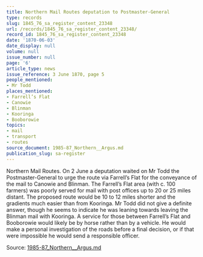 ```yaml
---
title: Northern Mail Routes deputation to Postmaster-General
type: records
slug: 1845_76_sa_register_content_23348
url: /records/1845_76_sa_register_content_23348/
record_id: 1845_76_sa_register_content_23348
date: '1870-06-03'
date_display: null
volume: null
issue_number: null
page: '6'
article_type: news
issue_reference: 3 June 1870, page 5
people_mentioned:
- Mr Todd
places_mentioned:
- Farrell’s Flat
- Canowie
- Blinman
- Kooringa
- Booborowie
topics:
- mail
- transport
- routes
source_document: 1985-87_Northern__Argus.md
publication_slug: sa-register
---
```


Northern Mail Routes.  On 2 June a deputation waited on Mr Todd the Postmaster-General to urge the route via Farrell’s Flat for the conveyance of the mail to Canowie and Blinman.  The Farrell’s Flat area (with c. 100 farmers) was poorly served for mail with post offices up to 20 or 25 miles distant.  The proposed route would be 10 to 12 miles shorter and the gradients much easier than from Kooringa.  Mr Todd did not give a definite answer, though he seems to indicate he was leaning towards leaving the Blinman mail with Kooringa.  A service for those between Farrell’s Flat and Booborowie would likely be by horse rather than by a vehicle.  He would make a personal investigation of the roads before a final decision, or if that were impossible he would send a responsible officer.

Source: [1985-87_Northern__Argus.md](/downloads/markdown/1985-87_Northern__Argus.md)
